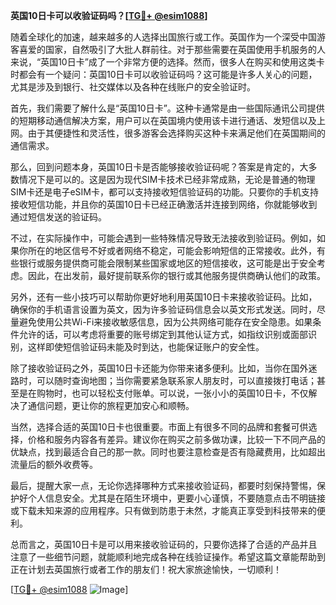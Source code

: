 **英国10日卡可以收验证码吗？[[TG💪+ @esim1088](https://t.me/s/esim1088)]**

随着全球化的加速，越来越多的人选择出国旅行或工作。英国作为一个深受中国游客喜爱的国家，自然吸引了大批人群前往。对于那些需要在英国使用手机服务的人来说，“英国10日卡”成了一个非常方便的选择。然而，很多人在购买和使用这类卡时都会有一个疑问：英国10日卡可以收验证码吗？这可能是许多人关心的问题，尤其是涉及到银行、社交媒体以及各种在线账户的安全验证时。

首先，我们需要了解什么是“英国10日卡”。这种卡通常是由一些国际通讯公司提供的短期移动通信解决方案，用户可以在英国境内使用该卡进行通话、发短信以及上网。由于其便捷性和灵活性，很多游客会选择购买这种卡来满足他们在英国期间的通信需求。

那么，回到问题本身，英国10日卡是否能够接收验证码呢？答案是肯定的，大多数情况下是可以的。这是因为现代SIM卡技术已经非常成熟，无论是普通的物理SIM卡还是电子eSIM卡，都可以支持接收短信验证码的功能。只要你的手机支持接收短信功能，并且你的英国10日卡已经正确激活并连接到网络，你就能够收到通过短信发送的验证码。

不过，在实际操作中，可能会遇到一些特殊情况导致无法接收到验证码。例如，如果你所在的地区信号不好或者网络不稳定，可能会影响短信的正常接收。此外，有些银行或服务提供商可能会限制某些国家或地区的短信接收，这可能是出于安全考虑。因此，在出发前，最好提前联系你的银行或其他服务提供商确认他们的政策。

另外，还有一些小技巧可以帮助你更好地利用英国10日卡来接收验证码。比如，确保你的手机语言设置为英文，因为许多验证码信息会以英文形式发送。同时，尽量避免使用公共Wi-Fi来接收敏感信息，因为公共网络可能存在安全隐患。如果条件允许的话，可以考虑将重要的账号绑定到其他认证方式，如指纹识别或面部识别，这样即使短信验证码未能及时到达，也能保证账户的安全性。

除了接收验证码之外，英国10日卡还能为你带来诸多便利。比如，当你在国外迷路时，可以随时查询地图；当你需要紧急联系家人朋友时，可以直接拨打电话；甚至是在购物时，也可以轻松支付账单。可以说，一张小小的英国10日卡，不仅解决了通信问题，更让你的旅程更加安心和顺畅。

当然，选择合适的英国10日卡也很重要。市面上有很多不同的品牌和套餐可供选择，价格和服务内容各有差异。建议你在购买之前多做功课，比较一下不同产品的优缺点，找到最适合自己的那一款。同时也要注意检查是否有隐藏费用，比如超出流量后的额外收费等。

最后，提醒大家一点，无论你选择哪种方式来接收验证码，都要时刻保持警惕，保护好个人信息安全。尤其是在陌生环境中，更要小心谨慎，不要随意点击不明链接或下载未知来源的应用程序。只有做到防患于未然，才能真正享受到科技带来的便利。

总而言之，英国10日卡是可以用来接收验证码的，只要你选择了合适的产品并且注意了一些细节问题，就能顺利地完成各种在线验证操作。希望这篇文章能帮助到正在计划去英国旅行或者工作的朋友们！祝大家旅途愉快，一切顺利！

[[TG💪+ @esim1088](https://t.me/s/esim1088) ![Image](https://i.postimg.cc/4NQfJmqS/Snipaste-2025-05-13-00-14-12.png)]